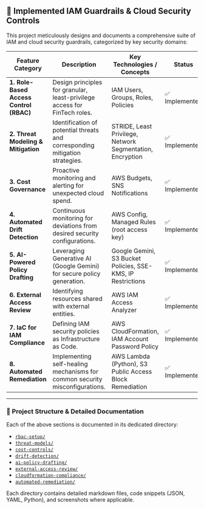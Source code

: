 ## 🔐 Implemented IAM Guardrails & Cloud Security Controls

This project meticulously designs and documents a comprehensive suite of IAM and cloud security guardrails, categorized by key security domains:

| Feature Category                      | Description                                                                  | Key Technologies / Concepts                                  | Status          |
|--------------------------------------|------------------------------------------------------------------------------|--------------------------------------------------------------|-----------------|
| **1. Role-Based Access Control (RBAC)**  | Design principles for granular, least-privilege access for FinTech roles.     | IAM Users, Groups, Roles, Policies                           | ✅ Implemented   |
| **2. Threat Modeling & Mitigation**     | Identification of potential threats and corresponding mitigation strategies. | STRIDE, Least Privilege, Network Segmentation, Encryption    | ✅ Implemented   |
| **3. Cost Governance**                 | Proactive monitoring and alerting for unexpected cloud spend.                | AWS Budgets, SNS Notifications                               | ✅ Implemented   |
| **4. Automated Drift Detection**       | Continuous monitoring for deviations from desired security configurations.   | AWS Config, Managed Rules (root access key)                  | ✅ Implemented   |
| **5. AI-Powered Policy Drafting**      | Leveraging Generative AI (Google Gemini) for secure policy generation.       | Google Gemini, S3 Bucket Policies, SSE-KMS, IP Restrictions  | ✅ Implemented   |
| **6. External Access Review**          | Identifying resources shared with external entities.                         | AWS IAM Access Analyzer                                      | ✅ Implemented   |
| **7. IaC for IAM Compliance**          | Defining IAM security policies as Infrastructure as Code.                    | AWS CloudFormation, IAM Account Password Policy              | ✅ Implemented   |
| **8. Automated Remediation**           | Implementing self-healing mechanisms for common security misconfigurations.  | AWS Lambda (Python), S3 Public Access Block Remediation      | ✅ Implemented   |


---

### 📁 Project Structure & Detailed Documentation

Each of the above sections is documented in its dedicated directory:

- [`rbac-setup/`](./rbac-setup/README.md)
- [`threat-models/`](./threat-models/README.md)
- [`cost-controls/`](./cost-controls/README.md)
- [`drift-detection/`](./drift-detection/README.md)
- [`ai-policy-drafting/`](./ai-policy-drafting/README.md)
- [`external-access-review/`](./external-access-review/README.md)
- [`cloudformation-compliance/`](./cloudformation-compliance/README.md)
- [`automated-remediation/`](./automated-remediation/README.md)

Each directory contains detailed markdown files, code snippets (JSON, YAML, Python), and screenshots where applicable.
